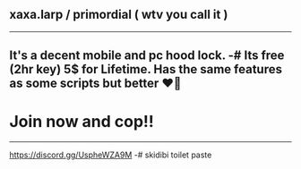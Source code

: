 ## xaxa.larp / primordial ( wtv you call it )
-------------------------
It's a decent mobile and pc hood **lock**.
-# Its free (2hr key) 5$ for Lifetime.
Has the same features as some scripts but **better**  ❤️‍🔥  
-------------------------
# Join now and cop!!
-------------------------
https://discord.gg/UspheWZA9M
-# skidibi toilet paste
